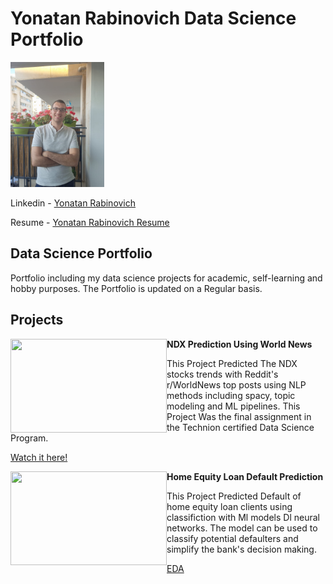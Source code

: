 # Yonatan Rabinovich Data Science Portfolio

<img src="Yon.jpg" width="150" height="200"/>

Linkedin  - [Yonatan Rabinovich](https://www.linkedin.com/in/%D7%99%D7%95%D7%A0%D7%AA%D7%9F-%D7%A8%D7%91%D7%99%D7%A0%D7%95%D7%91%D7%99%D7%A5-68a391213/)

Resume - <a id="raw-url" href="https://github.com/rabi320/Yonatan-Rabiovich-Portfolio/raw/main/Yonatan%20Rabinovich%20resume.pdf">Yonatan Rabinovich Resume</a>
## Data Science Portfolio
Portfolio including my data science projects for academic, self-learning and hobby purposes.
The Portfolio is updated on a Regular basis.


## Projects

<img align="left" width="250" height="150" src="https://stockprice.com/wp-content/uploads/2019/09/penny-stocks-news.jpg">**NDX Prediction Using World News**

This Project Predicted The NDX stocks trends with Reddit's r/WorldNews top posts using NLP methods including spacy, topic modeling and ML pipelines.
This Project Was the final assignment in the Technion certified Data Science Program.

[Watch it here!](https://nbviewer.jupyter.org/github/rabi320/Data-Science-Projects/blob/0f6a6f803d09b486ff17073883f509b4bab5f8ca/NDX%20reddit%20Prediction/NASDAQ%20100%20Prediction%20with%20World%20News%20Main.ipynb)


<img align="left" width="250" height="150" src="https://www.mybcu.org/templates/rt_requiem/custom/images/products/page_toppers/home_equity_loan_line_credit_lynchburg_danville_buena_vista_bedford_madison_heights_virginia.png">**Home Equity Loan Default Prediction**

This Project Predicted Default of home equity loan clients using classifiction with Ml models Dl neural networks.
The model can be used to classify potential defaulters and simplify the bank's decision making.

[EDA](https://nbviewer.jupyter.org/github/rabi320/Data-Science-Projects/blob/2312deb544f53c48dd04b53da2f0eaba7fd20896/Home%20Equity%20Loan%20Defaut%20Prediction/EDA.ipynb)

